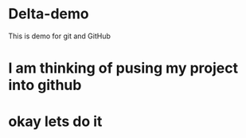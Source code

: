 # Delta-demo
This is demo for git and GitHub

# I am thinking of pusing my project into github
# okay lets do it